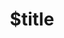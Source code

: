 ---
title: $title
second_title: Aspose.ZIP for .NET API 参考
description: $description
type: docs
weight: $weight
url: /zh/net/$ref/
---